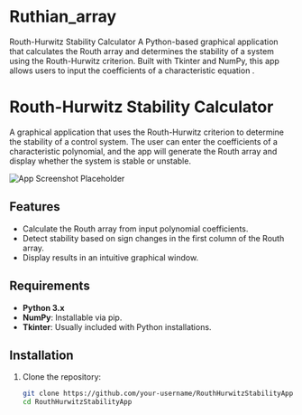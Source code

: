 # Ruthian_array
Routh-Hurwitz Stability Calculator  A Python-based graphical application that calculates the Routh array and determines the stability of a system using the Routh-Hurwitz criterion. Built with Tkinter and NumPy, this app allows users to input the coefficients of a characteristic equation .
# Routh-Hurwitz Stability Calculator

A graphical application that uses the Routh-Hurwitz criterion to determine the stability of a control system. The user can enter the coefficients of a characteristic polynomial, and the app will generate the Routh array and display whether the system is stable or unstable. 

![App Screenshot Placeholder](https://github.com/user-attachments/assets/c8af59e1-8273-44b9-98d8-0d491fdb01ea)


## Features
- Calculate the Routh array from input polynomial coefficients.
- Detect stability based on sign changes in the first column of the Routh array.
- Display results in an intuitive graphical window.

## Requirements
- **Python 3.x**
- **NumPy**: Installable via pip.
- **Tkinter**: Usually included with Python installations. 

## Installation

1. Clone the repository:
   ```bash
   git clone https://github.com/your-username/RouthHurwitzStabilityApp.git
   cd RouthHurwitzStabilityApp
